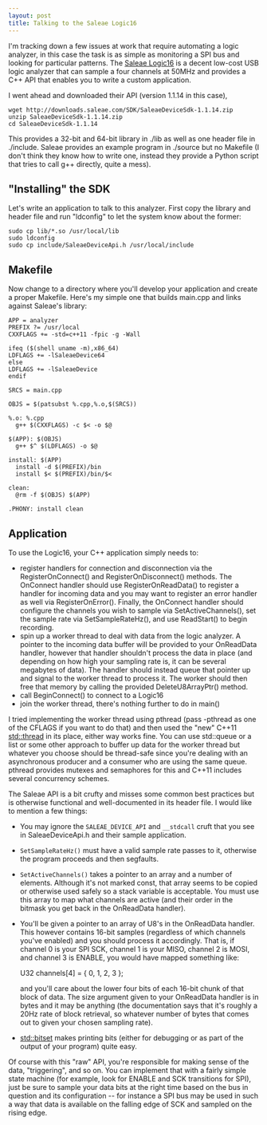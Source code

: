 ```yaml
---
layout: post
title: Talking to the Saleae Logic16
---
```


I'm tracking down a few issues at work that require automating a logic
analyzer, in this case the task is as simple as monitoring a SPI bus and
looking for particular patterns.  The
[Saleae Logic16](https://www.saleae.com/logic16) is a decent low-cost USB
logic analyzer that can sample a four channels at 50MHz and provides a C++ API
that enables you to write a custom application.

I went ahead and downloaded their API (version 1.1.14 in this case),

    wget http://downloads.saleae.com/SDK/SaleaeDeviceSdk-1.1.14.zip
    unzip SaleaeDeviceSdk-1.1.14.zip
    cd SaleaeDeviceSdk-1.1.14

This provides a 32-bit and 64-bit library in ./lib as well as one header file
in ./include.  Saleae provides an example program in ./source but no Makefile
(I don't think they know how to write one, instead they provide a Python script
that tries to call g++ directly, quite a mess).

## "Installing" the SDK

Let's write an application to talk to this analyzer.  First copy the library
and header file and run "ldconfig" to let the system know about the former:

    sudo cp lib/*.so /usr/local/lib
    sudo ldconfig
    sudo cp include/SaleaeDeviceApi.h /usr/local/include

## Makefile

Now change to a directory where you'll develop your application and create a
proper Makefile.  Here's my simple one that builds main.cpp and links against
Saleae's library:

    APP = analyzer
    PREFIX ?= /usr/local
    CXXFLAGS += -std=c++11 -fpic -g -Wall

    ifeq ($(shell uname -m),x86_64)
    LDFLAGS += -lSaleaeDevice64
    else
    LDFLAGS += -lSaleaeDevice
    endif

    SRCS = main.cpp

    OBJS = $(patsubst %.cpp,%.o,$(SRCS))

    %.o: %.cpp
      g++ $(CXXFLAGS) -c $< -o $@

    $(APP): $(OBJS)
      g++ $^ $(LDFLAGS) -o $@

    install: $(APP)
      install -d $(PREFIX)/bin
      install $< $(PREFIX)/bin/$<

    clean:
      @rm -f $(OBJS) $(APP)

    .PHONY: install clean

## Application

To use the Logic16, your C++ application simply needs to:

* register handlers for connection and disconnection via the
  RegisterOnConnect() and RegisterOnDisconnect() methods.  The OnConnect
  handler should use RegisterOnReadData() to register a handler for incoming
  data and you may want to register an error handler as well via
  RegisterOnError().  Finally, the OnConnect handler should configure the
  channels you wish to sample via SetActiveChannels(), set the sample rate
  via SetSampleRateHz(), and use ReadStart() to begin recording.
* spin up a worker thread to deal with data from the logic analyzer.  A pointer
  to the incoming data buffer will be provided to your OnReadData handler,
  however that handler shouldn't process the data in place (and depending on
  how high your sampling rate is, it can be several megabytes of data).  The
  handler should instead queue that pointer up and signal to the worker thread
  to process it.  The worker should then free that memory by calling the
  provided DeleteU8ArrayPtr() method.
* call BeginConnect() to connect to a Logic16
* join the worker thread, there's nothing further to do in main()

I tried implementing the worker thread using pthread (pass -pthread as one of
the CFLAGS if you want to do that) and then used the "new" C++11
[std::thread](http://en.cppreference.com/w/cpp/thread/thread) in
its place, either way works fine.  You can use std::queue or a list or some
other approach to buffer up data for the worker thread but whatever you choose
should be thread-safe since you're dealing with an asynchronous producer and a
consumer who are using the same queue.  pthread provides mutexes and semaphores
for this and C++11 includes several concurrency schemes.

The Saleae API is a bit crufty and misses some common best practices but is
otherwise functional and well-documented in its header file.  I would like to
mention a few things:

* You may ignore the `SALEAE_DEVICE_API` and `__stdcall` cruft that you see in
  SaleaeDeviceApi.h and their sample application.
* `SetSampleRateHz()` must have a valid sample rate passes to it, otherwise the
  program proceeds and then segfaults.
* `SetActiveChannels()` takes a pointer to an array and a number of elements.
  Although it's not marked const, that array seems to be copied or otherwise
  used safely so a stack variable is acceptable.  You must use this array to
  map what channels are active (and their order in the bitmask you get back in
  the OnReadData handler).
* You'll be given a pointer to an array of U8's in the OnReadData handler.
  This however contains 16-bit samples (regardless of which channels you've
  enabled) and you should process it accordingly.  That is, if channel 0 is
  your SPI SCK, channel 1 is your MISO, channel 2 is MOSI, and channel 3 is
  ENABLE, you would have mapped something like:

    U32 channels[4] = { 0, 1, 2, 3 };

  and you'll care about the lower four bits of each 16-bit chunk of that block
  of data.  The size argument given to your OnReadData handler is in bytes and
  it may be anything (the documentation says that it's roughly a 20Hz rate of
  block retrieval, so whatever number of bytes that comes out to given your
  chosen sampling rate).
* [std::bitset](http://www.cplusplus.com/reference/bitset/bitset/) makes
  printing bits (either for debugging or as part of the output of your program)
  quite easy.

Of course with this "raw" API, you're responsible for making sense of the data,
"triggering", and so on.  You can implement that with a fairly simple state
machine (for example, look for ENABLE and SCK transitions for SPI), just be
sure to sample your data bits at the right time based on the bus in question
and its configuration -- for instance a SPI bus may be used in such a way that
data is available on the falling edge of SCK and sampled on the rising edge.
